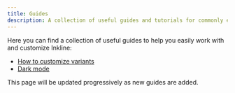 ```yaml
---
title: Guides
description: A collection of useful guides and tutorials for commonly encountered issues
---
```


Here you can find a collection of useful guides to help you easily work with and customize Inkline:

- [How to customize variants](/docs/introduction/guides/how-to-customize-variants)
- [Dark mode](/docs/advanced/dark-mode)

This page will be updated progressively as new guides are added.
